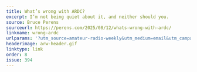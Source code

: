 ```yaml
---
title: What’s wrong with ARDC?
excerpt: I’m not being quiet about it, and neither should you.
source: Bruce Perens
sourceurl: https://perens.com/2025/08/12/whats-wrong-with-ardc/
linkname: wrong-ardc
urlparams: '?utm_source=amateur-radio-weekly&utm_medium=email&utm_campaign=newsletter'
headerimage: arw-header.gif
linktype: link
order: 8
issue: 394
---
```

